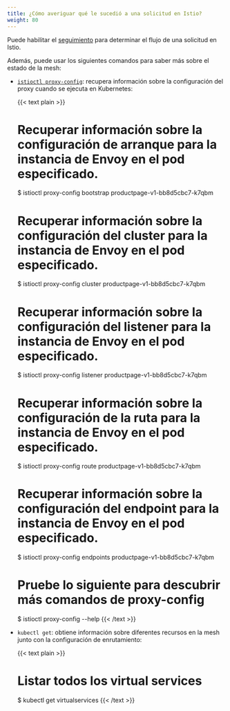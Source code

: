 ```yaml
---
title: ¿Cómo averiguar qué le sucedió a una solicitud en Istio?
weight: 80
---
```


Puede habilitar el [seguimiento](/es/docs/tasks/observability/distributed-tracing/) para determinar el flujo de una solicitud en Istio.

Además, puede usar los siguientes comandos para saber más sobre el estado de la mesh:

* [`istioctl proxy-config`](/es/docs/reference/commands/istioctl/#istioctl-proxy-config): recupera información sobre la configuración del proxy cuando se ejecuta en Kubernetes:

    {{< text plain >}}
    # Recuperar información sobre la configuración de arranque para la instancia de Envoy en el pod especificado.
    $ istioctl proxy-config bootstrap productpage-v1-bb8d5cbc7-k7qbm

    # Recuperar información sobre la configuración del cluster para la instancia de Envoy en el pod especificado.
    $ istioctl proxy-config cluster productpage-v1-bb8d5cbc7-k7qbm

    # Recuperar información sobre la configuración del listener para la instancia de Envoy en el pod especificado.
    $ istioctl proxy-config listener productpage-v1-bb8d5cbc7-k7qbm

    # Recuperar información sobre la configuración de la ruta para la instancia de Envoy en el pod especificado.
    $ istioctl proxy-config route productpage-v1-bb8d5cbc7-k7qbm

    # Recuperar información sobre la configuración del endpoint para la instancia de Envoy en el pod especificado.
    $ istioctl proxy-config endpoints productpage-v1-bb8d5cbc7-k7qbm

    # Pruebe lo siguiente para descubrir más comandos de proxy-config
    $ istioctl proxy-config --help
    {{< /text >}}

* `kubectl get`: obtiene información sobre diferentes recursos en la mesh junto con la configuración de enrutamiento:

    {{< text plain >}}
    # Listar todos los virtual services
    $ kubectl get virtualservices
    {{< /text >}}
